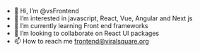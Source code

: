- 👋 Hi, I’m @vsFrontend
- 👀 I’m interested in javascript, React, Vue, Angular and Next js
- 🌱 I’m currently learning Front end frameworks 
- 💞️ I’m looking to collaborate on React UI packages
- 📫 How to reach me frontend@viralsquare.org

<!---
vsFrontend/vsFrontend is a ✨ special ✨ repository because its `README.md` (this file) appears on your GitHub profile.
You can click the Preview link to take a look at your changes.
--->
